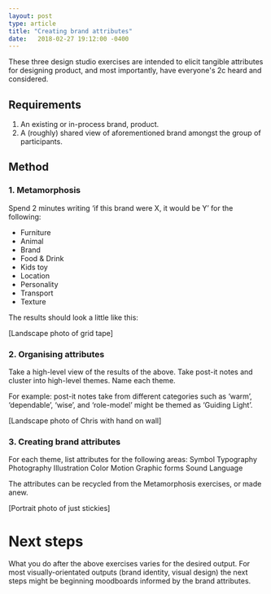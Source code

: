 ```yaml
---
layout: post
type: article
title: "Creating brand attributes"
date:   2018-02-27 19:12:00 -0400
---
```


These three design studio exercises are intended to elicit tangible attributes for designing product, and most importantly, have everyone's 2c heard and considered.

## Requirements
1. An existing or in-process brand, product.
2. A (roughly) shared view of aforementioned brand amongst the group of participants.

## Method
### 1. Metamorphosis
Spend 2 minutes writing ‘if this brand were X, it would be Y’ for the following:

- Furniture
- Animal
- Brand
- Food & Drink
- Kids toy
- Location
- Personality
- Transport
- Texture

The results should look a little like this:

[Landscape photo of grid tape]

### 2. Organising attributes
Take a high-level view of the results of the above. Take post-it notes and cluster into high-level themes. Name each theme.

For example: post-it notes take from different categories such as ‘warm’, ‘dependable’, ‘wise’, and ‘role-model’ might be themed as ‘Guiding Light’.

[Landscape photo of Chris with hand on wall]

### 3. Creating brand attributes
For each theme, list attributes for the following areas:
Symbol
Typography
Photography
Illustration
Color
Motion
Graphic forms
Sound
Language

The attributes can be recycled from the Metamorphosis exercises, or made anew.

[Portrait photo of just stickies]

# Next steps
What you do after the above exercises varies for the desired output. For most visually-orientated outputs (brand identity, visual design) the next steps might be beginning moodboards informed by the brand attributes.
